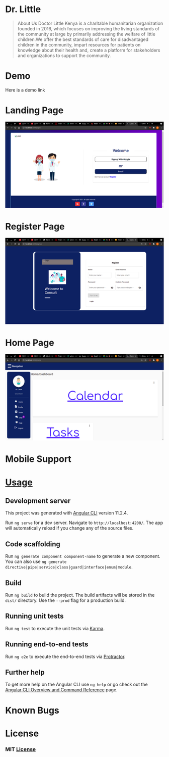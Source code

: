 
# Dr. Little
> About Us
Doctor Little Kenya is a charitable humanitarian organization founded in 2016, which focuses on improving the living standards of the community at large by primarily addressing the welfare of little children.We offer the best standards of care for disadvantaged children in the community, impart resources for patients on knowledge about their health and, create a platform for stakeholders and organizations to support the community. 


# Demo
Here is a demo link []()

# Landing Page
![Landing page](https://raw.githubusercontent.com/Burence1/consult-frontend/dev/src/assets/images/login.png)

# Register Page
![Register](https://raw.githubusercontent.com/Burence1/consult-frontend/dev/src/assets/images/reg.png)
# Home Page
![Home-page](https://raw.githubusercontent.com/Burence1/consult-frontend/dev/src/assets/images/home.png)

# Mobile Support

# [Usage]()
## Development server
This project was generated with [Angular CLI](https://github.com/angular/angular-cli) version 11.2.4.

Run `ng serve` for a dev server. Navigate to `http://localhost:4200/`. The app will automatically reload if you change any of the source files.

## Code scaffolding

Run `ng generate component component-name` to generate a new component. You can also use `ng generate directive|pipe|service|class|guard|interface|enum|module`.

## Build

Run `ng build` to build the project. The build artifacts will be stored in the `dist/` directory. Use the `--prod` flag for a production build.

## Running unit tests

Run `ng test` to execute the unit tests via [Karma](https://karma-runner.github.io).

## Running end-to-end tests

Run `ng e2e` to execute the end-to-end tests via [Protractor](http://www.protractortest.org/).

## Further help

To get more help on the Angular CLI use `ng help` or go check out the [Angular CLI Overview and Command Reference](https://angular.io/cli) page.

# Known Bugs

# License

### MIT [License]('https://github.com/Burence1/consult-frontend/blob/dev/LICENSE')
